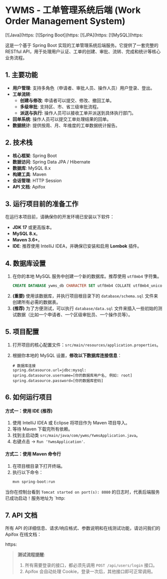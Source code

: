# YWMS - 工单管理系统后端 (Work Order Management System)

[![Java](https:
[![Spring Boot](https:
[![JPA](https:
[![MySQL](https:

这是一个基于 Spring Boot 实现的工单管理系统后端服务。它提供了一套完整的 RESTful API，用于处理用户认证、工单的创建、审批、流转、完成和统计等核心业务流程。

## 1. 主要功能

- **用户管理**: 支持多角色（申请者、审批人员、操作人员）用户登录、登出。
- **工单流转**:
  - **创建与修改**: 申请者可以提交、修改、撤回工单。
  - **多级审批**: 支持区、市、省三级审批流程。
  - **派送与执行**: 操作人员可以接收工单并派送到具体执行部门。
- **回单系统**: 操作人员可以提交工单处理结果的回单。
- **数据统计**: 提供按周、月、年维度的工单数据统计报告。

## 2. 技术栈

- **核心框架**: Spring Boot
- **数据访问**: Spring Data JPA / Hibernate
- **数据库**: MySQL 8.x
- **构建工具**: Maven
- **会话管理**: HTTP Session
- **API 文档**: Apifox

## 3. 运行项目前的准备工作

在运行本项目前，请确保你的开发环境已安装以下软件：

- **JDK 17** 或更高版本。
- **MySQL 8.x**。
- **Maven 3.6+**。
- **IDE**: 推荐使用 IntelliJ IDEA，并确保已安装和启用 **Lombok** 插件。

## 4. 数据库设置

1.  在你的本地 MySQL 服务中创建一个新的数据库。推荐使用 `utf8mb4` 字符集。
    ```sql
    CREATE DATABASE ywms_db CHARACTER SET utf8mb4 COLLATE utf8mb4_unicode_ci;
    ```
2.  **(重要)** 使用该数据库，并执行项目根目录下的 `database/schema.sql` 文件来创建所有必需的数据表。
3.  **(推荐)** 为了方便测试，可以执行 `database/data.sql` 文件来插入一些初始的测试数据（比如一个申请者、一个区级审批员、一个操作员等）。

## 5. 项目配置

1.  打开项目的核心配置文件：`src/main/resources/application.properties`。
2.  根据你本地的 MySQL 设置，**修改以下数据库连接信息**：

    ```properties
    # 数据库连接
    spring.datasource.url=jdbc:mysql:
    spring.datasource.username=[你的数据库用户名, 例如: root]
    spring.datasource.password=[你的数据库密码]
    ```

## 6. 如何运行项目

#### 方式一：使用 IDE (推荐)
1.  使用 IntelliJ IDEA 或 Eclipse 将项目作为 Maven 项目导入。
2.  等待 Maven 下载完所有依赖。
3.  找到主启动类 `src/main/java/com/ywms/YwmsApplication.java`。
4.  右键点击 -> `Run 'YwmsApplication'`.

#### 方式二：使用 Maven 命令行
1.  在项目根目录下打开终端。
2.  执行以下命令：
    ```bash
    mvn spring-boot:run
    ```

当你在控制台看到 `Tomcat started on port(s): 8080` 的日志时，代表后端服务已成功启动！服务地址为 `http:

## 7. API 文档

所有 API 的详细信息、请求/响应格式、参数说明和在线测试功能，请访问我们的 Apifox 在线文档：

https:

> **测试流程提醒**:
> 1.  所有需要登录的接口，都必须先调用 `POST /api/users/login` 接口。
> 2.  Apifox 会自动处理 Cookie，登录一次后，其他接口即可正常调用。